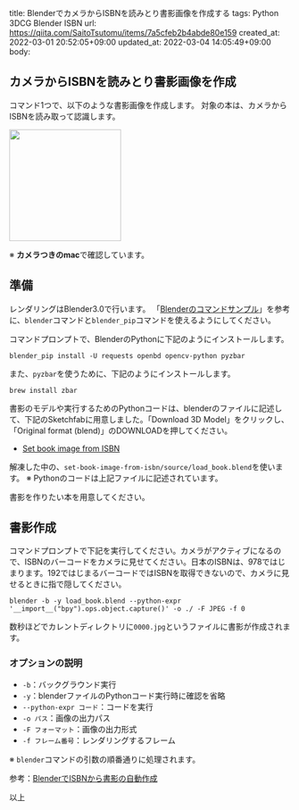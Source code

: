 title: BlenderでカメラからISBNを読みとり書影画像を作成する
tags: Python 3DCG Blender ISBN
url: https://qiita.com/SaitoTsutomu/items/7a5cfeb2b4abde80e159
created_at: 2022-03-01 20:52:05+09:00
updated_at: 2022-03-04 14:05:49+09:00
body:

## カメラからISBNを読みとり書影画像を作成

コマンド1つで、以下のような書影画像を作成します。
対象の本は、カメラからISBNを読み取って認識します。

<img src="https://qiita-image-store.s3.ap-northeast-1.amazonaws.com/0/13955/a3b9f7da-721a-f67c-954f-61bfb428da97.jpeg" width="200">

※ **カメラつきのmac**で確認しています。

## 準備

レンダリングはBlender3.0で行います。
「[Blenderのコマンドサンプル](https://qiita.com/SaitoTsutomu/items/6b70367455f843a979b1)」を参考に、`blender`コマンドと`blender_pip`コマンドを使えるようにしてください。

コマンドプロンプトで、BlenderのPythonに下記のようにインストールします。

```
blender_pip install -U requests openbd opencv-python pyzbar
```

また、`pyzbar`を使うために、下記のようにインストールします。

```
brew install zbar
```

書影のモデルや実行するためのPythonコードは、blenderのファイルに記述して、下記のSketchfabに用意しました。「Download 3D Model」をクリックし、「Original format (blend)」のDOWNLOADを押してください。

- [Set book image from ISBN](https://skfb.ly/oqqQX)

解凍した中の、`set-book-image-from-isbn/source/load_book.blend`を使います。
※ Pythonのコードは上記ファイルに記述されています。

書影を作りたい本を用意してください。

## 書影作成

コマンドプロンプトで下記を実行してください。カメラがアクティブになるので、ISBNのバーコードをカメラに見せてください。日本のISBNは、978ではじまります。192ではじまるバーコードではISBNを取得できないので、カメラに見せるときに指で隠してください。

```
blender -b -y load_book.blend --python-expr '__import__("bpy").ops.object.capture()' -o ./ -F JPEG -f 0
```

数秒ほどでカレントディレクトリに`0000.jpg`というファイルに書影が作成されます。

### オプションの説明

- `-b`：バックグラウンド実行
- `-y`：blenderファイルのPythonコード実行時に確認を省略
- `--python-expr コード`：コードを実行
- `-o パス`：画像の出力パス
- `-F フォーマット`：画像の出力形式
- `-f フレーム番号`：レンダリングするフレーム

※ `blender`コマンドの引数の順番通りに処理されます。

参考：[BlenderでISBNから書影の自動作成](https://qiita.com/SaitoTsutomu/items/d9debb55020bd4a765d1)

以上

